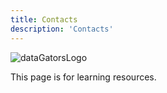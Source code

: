 ```yaml
---
title: Contacts
description: 'Contacts'
---
```


![dataGatorsLogo](/images/main/data_gators_5.png)

This page is for learning resources.
